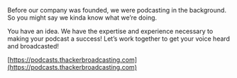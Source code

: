 Before our company was founded, we were podcasting in the background. So you might say we kinda know what we’re doing.

You have an idea. We have the expertise and experience necessary to making your podcast a success! Let’s work together to get your voice heard and broadcasted!

[https://podcasts.thackerbroadcasting.com](https://podcasts.thackerbroadcasting.com)